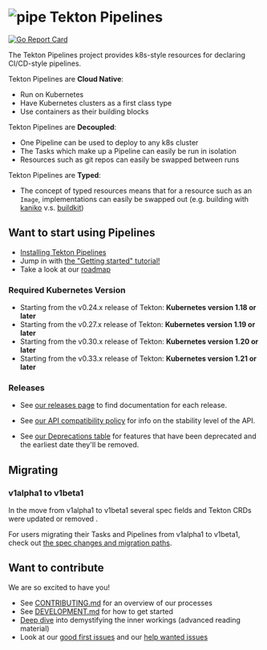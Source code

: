 # ![pipe](./pipe.png) Tekton Pipelines

[![Go Report Card](https://goreportcard.com/badge/tektoncd/pipeline)](https://goreportcard.com/report/tektoncd/pipeline)

The Tekton Pipelines project provides k8s-style resources for declaring
CI/CD-style pipelines.

Tekton Pipelines are **Cloud Native**:

- Run on Kubernetes
- Have Kubernetes clusters as a first class type
- Use containers as their building blocks

Tekton Pipelines are **Decoupled**:

- One Pipeline can be used to deploy to any k8s cluster
- The Tasks which make up a Pipeline can easily be run in isolation
- Resources such as git repos can easily be swapped between runs

Tekton Pipelines are **Typed**:

- The concept of typed resources means that for a resource such as an `Image`,
  implementations can easily be swapped out (e.g. building with
  [kaniko](https://github.com/GoogleContainerTools/kaniko) v.s.
  [buildkit](https://github.com/moby/buildkit))

## Want to start using Pipelines

- [Installing Tekton Pipelines](docs/install.md)
- Jump in with [the "Getting started" tutorial!](https://tekton.dev/docs/getting-started/tasks/)
- Take a look at our [roadmap](roadmap.md)

### Required Kubernetes Version

- Starting from the v0.24.x release of Tekton: **Kubernetes version 1.18 or later**
- Starting from the v0.27.x release of Tekton: **Kubernetes version 1.19 or later**
- Starting from the v0.30.x release of Tekton: **Kubernetes version 1.20 or later**
- Starting from the v0.33.x release of Tekton: **Kubernetes version 1.21 or later**

### Releases

- See [our releases page](https://github.com/tektoncd/pipeline/releases) to find documentation
for each release.

- See [our API compatibility policy](api_compatibility_policy.md) for info on the
stability level of the API.

- See [our Deprecations table](docs/deprecations.md) for features that have been
deprecated and the earliest date they'll be removed.

## Migrating

### v1alpha1 to v1beta1

In the move from v1alpha1 to v1beta1 several spec fields and Tekton
CRDs were updated or removed .

For users migrating their Tasks and Pipelines from v1alpha1 to v1beta1, check
out [the spec changes and migration paths](./docs/migrating-v1alpha1-to-v1beta1.md).

## Want to contribute

We are so excited to have you!

- See [CONTRIBUTING.md](CONTRIBUTING.md) for an overview of our processes
- See [DEVELOPMENT.md](DEVELOPMENT.md) for how to get started
- [Deep dive](./docs/developers/README.md) into demystifying the inner workings
  (advanced reading material)
- Look at our
  [good first issues](https://github.com/tektoncd/pipeline/issues?q=is%3Aissue+is%3Aopen+label%3A%22good+first+issue%22)
  and our
  [help wanted issues](https://github.com/tektoncd/pipeline/issues?q=is%3Aissue+is%3Aopen+label%3A%22help+wanted%22)
